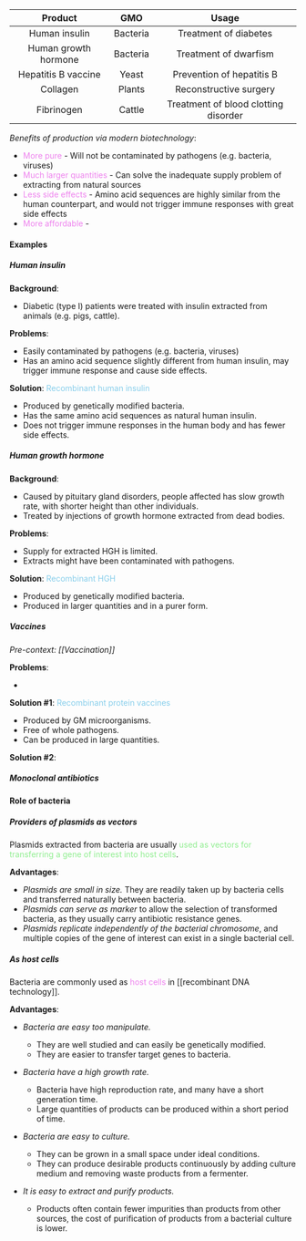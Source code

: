 |       Product        |   GMO    |                Usage                 |
| :------------------: | :------: | :----------------------------------: |
|    Human insulin     | Bacteria |        Treatment of diabetes         |
| Human growth hormone | Bacteria |        Treatment of dwarfism         |
| Hepatitis B vaccine  |  Yeast   |      Prevention of hepatitis B       |
|       Collagen       |  Plants  |        Reconstructive surgery        |
|      Fibrinogen      |  Cattle  | Treatment of blood clotting disorder |

*Benefits of production via modern biotechnology*:
- <span style="color: violet">More pure</span> - Will not be contaminated by pathogens (e.g. bacteria, viruses)
- <span style="color: violet">Much larger quantities</span> - Can solve the inadequate supply problem of extracting from natural sources
- <span style="color: violet">Less side effects</span> - Amino acid sequences are highly similar from the human counterpart, and would not trigger immune responses with great side effects
- <span style="color: violet">More affordable</span> - 

#### Examples
##### Human insulin
**Background**:
- Diabetic (type I) patients were treated with insulin extracted from animals (e.g. pigs, cattle).

**Problems**:
- Easily contaminated by pathogens (e.g. bacteria, viruses)
- Has an amino acid sequence slightly different from human insulin, may trigger immune response and cause side effects.

**Solution**: <span style="color: skyblue">Recombinant human insulin</span>
- Produced by genetically modified bacteria.
- Has the same amino acid sequences as natural human insulin.
- Does not trigger immune responses in the human body and has fewer side effects.

##### Human growth hormone
**Background**:
- Caused by pituitary gland disorders, people affected has slow growth rate, with shorter height than other individuals.
- Treated by injections of growth hormone extracted from dead bodies.

**Problems**:
- Supply for extracted HGH is limited.
- Extracts might have been contaminated with pathogens.

**Solution**: <span style="color: skyblue">Recombinant HGH</span>
- Produced by genetically modified bacteria.
- Produced in larger quantities and in a purer form.

##### Vaccines
*Pre-context: [[Vaccination]]*

**Problems**:
- <!-- Virus vaccine may become pathogenic again -->

**Solution \#1**: <span style="color: skyblue">Recombinant protein vaccines</span>
- Produced by GM microorganisms.
- Free of whole pathogens.
- Can be produced in large quantities.

**Solution \#2**: <!--TODO-->

##### Monoclonal antibiotics
<!--TODO-->

#### Role of bacteria
##### Providers of plasmids as vectors
Plasmids extracted from bacteria are usually <span style="color: lightgreen">used as vectors for transferring a gene of interest into host cells</span>.

**Advantages**:
- *Plasmids are small in size.* They are readily taken up by bacteria cells and transferred naturally between bacteria.
- *Plasmids can serve as marker* to allow the selection of transformed bacteria, as they usually carry antibiotic resistance genes.
- *Plasmids replicate independently of the bacterial chromosome*, and multiple copies of the gene of interest can exist in a single bacterial cell.

##### As host cells
Bacteria are commonly used as <span style="color: violet">host cells</span> in [[recombinant DNA technology]].

**Advantages**:
- *Bacteria are easy too manipulate.*
	- They are well studied and can easily be genetically modified.
	- They are easier to transfer target genes to bacteria.

- *Bacteria have a high growth rate.*
	- Bacteria have high reproduction rate, and many have a short generation time.
	- Large quantities of products can be produced within a short period of time.

- *Bacteria are easy to culture.*
	- They can be grown in a small space under ideal conditions.
	- They can produce desirable products continuously by adding culture medium and removing waste products from a fermenter.

- *It is easy to extract and purify products.*
	- Products often contain fewer impurities than products from other sources, the cost of purification of products from a bacterial culture is lower.
